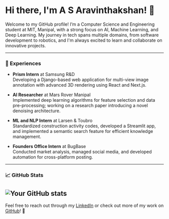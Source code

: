 # Hi there, I'm A S Aravinthakshan! 👋

Welcome to my GitHub profile! I’m a Computer Science and Engineering student at MIT, Manipal, with a strong focus on AI, Machine Learning, and Deep Learning. My journey in tech spans multiple domains, from software development to robotics, and I'm always excited to learn and collaborate on innovative projects.


---

### 💼 Experiences
- **Prism Intern** at Samsung R&D  
  Developing a Django-based web application for multi-view image annotation with advanced 3D rendering using React and Next.js.

- **AI Researcher** at Mars Rover Manipal  
  Implemented deep learning algorithms for feature selection and data pre-processing; working on a research paper introducing a novel denoising architecture.

- **ML and NLP Intern** at Larsen & Toubro  
  Standardized construction activity codes, developed a Streamlit app, and implemented a semantic search feature for efficient knowledge management.

- **Founders Office Intern** at BugBase  
  Conducted market analysis, managed social media, and developed automation for cross-platform posting.

---

### 📈 GitHub Stats
![Your GitHub stats](https://github-readme-stats.vercel.app/api?username=aravinthakshan&show_icons=true&theme=radical)
---

Feel free to reach out through my [LinkedIn](https://www.linkedin.com/in/aravinthakshan) or check out more of my work on [GitHub](https://github.com/aravinthakshan)! 🚀
